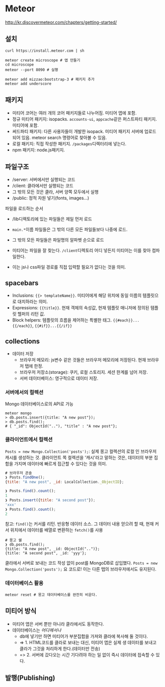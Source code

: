 # Meteor

http://kr.discovermeteor.com/chapters/getting-started/

## 설치
```shell
curl https://install.meteor.com | sh

meteor create microscope # 앱 만들기
cd microscope
meteor --port 8090 # 실행

meteor add mizzao:bootstrap-3 # 패키지 추가
meteor add underscore
```

## 패키지
- 미티어 코어는 여러 개의 코어 패키지들로 나누어짐. 미티어 앱에 포함.
- 정규 미티어 패키지: isopacks. `accounts-ui`, `appcache`같은 퍼스트파티 패키지. 미티어에 포함.
- 써드파티 패키지: 다른 사용자들이 개발한 isopack. 미티어 패키지 서버에 업로드되어 있음. meteor search 명령어로 찾아볼 수 있음.
- 로컬 패키지: 직접 작성한 패키지. `/packages`디렉터리에 넣는다.
- npm 패키지: node.js패키지.

## 파일구조
- /server: 서버에서만 실행되는 코드
- /client: 클라에서만 실행되는 코드
- 그 밖의 모든 것은 클라, 서버 양쪽 모두에서 실행
- /public: 정적 자원 넣기(fonts, images...)

파일을 로드하는 순서

- /lib디렉토리에 있는 파일들은 제일 먼저 로드
- `main.*`이름 파일들은 그 밖의 다른 모든 파일들보다 나중에 로드.
- 그 밖의 모든 파일들은 파일명의 알파벳 순으로 로드

- 미티어는 파일을 잘 찾는다. `/client`디렉토리 어디 넣든지 미티어는 이를 찾아 컴파일한다.
- 이는 js나 css파일 경로를 직접 입력할 필요가 없다는 것을 의미.

## spacebars
- Inclusions: `{{> templateName}}`. 미티어에게 해당 위치에 동일 이름의 템플릿으로 대치하라는 의미.
- Expressions: `{{title}}`. 현재 객체의 속성값, 현재 템플릿 매니저에 정의된 템플릿 헬퍼의 리턴 값.
- Block helpers: 템플릿의 흐름을 제어하는 특별한 태그. `{{#each}}...{{/each}}`, `{{#if}}...{{/if}}`

## collections
- 데이터 저장
    + 브라우저 메모리: js변수 같은 것들은 브라우저 메모리에 저장된다. 현재 브라우저 탭에 한정.
    + 브라우저 저장소(storage): 쿠키, 로컬 스토리지. 세션 한계를 넘어 저장.
    + 서버 데이터베이스: 영구적으로 데이터 저장.

### 서버에서의 컬렉션
Mongo 데이터베이스로의 API로 가능
```shell
meteor mongo
> db.posts.insert({title: "A new post"});
> db.posts.find();
# { "_id": ObjectId(".."), "title" : "A new post"};
```

### 클라이언트에서 컬렉션
`Posts = new Mongo.Collection('posts');`: 실제 몽고 컬렉션의 로컬 인 브라우저 캐시를 생성하는 것. 
클라이언트 쪽 컬렉션을 '캐시'라고 말하는 것은, 데이터의 부분 집합을 가지며 데이터에 빠르게 접근할 수 있다는 것을 의미.
```js
# 브라우저 콘솔
❯ Posts.findOne();
{title: "A new post", _id: LocalCollection._ObjectID};

❯ Posts.find().count();
1
❯ Posts.insert({title: "A second post"});
'xxx'
❯ Posts.find().count();
2
```
참고: `find()`는 커서를 리턴. 반응형 데이터 소스. 그 데이터 내용 얻으려 할 때, 현재 커서 위치에서 데이터를 배열로 변환하는 `fetch()`를 사용


```shell
# 몽고 쉘
❯ db.posts.find();
{title: "A new post", _id: ObjectId("..")};
{title: "A second post", _id: 'yyy'};
```

클라에서 서버로 보내는 코드 작성 없이 post를 MongoDB로 삽입했다.
`Posts = new Mongo.Collection('posts');` 요 코드로!
이는 다른 탭의 브라우저에서도 유지된다.

### 데이터베이스 활용
```shell
meteor reset # 몽고 데이터베이스를 완전히 비운다.
```

## 미티어 방식
- 미티어 앱은 서버 뿐만 아니라 클라에서도 동작한다.
- 데이터베이스는 *어디에서나*
    + db에 넣기만 하면 미티어가 부분집합을 가져와 클라에 복사해 둘 것이다.
    + => 1. HTML코드를 클라로 보내는 대신, 미티어 앱은 실제 생 데이터를 보내고 클라가 그것을 처리하게 한다.(데이터만 전송)
    + => 2. 서버에 갔다오는 시간 기다려야 하는 일 없이 즉시 데이터에 접속할 수 있다.

## 발행(Publishing)

